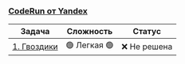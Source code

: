 ### [CodeRun от Yandex](https://coderun.yandex.ru/)

| Задача                  | Сложность    | Статус       |
| ----------------------- | ------------ | ------------ |
| [1. Гвоздики](./Task1/) | 🟢 Легкая 🟢 | ❌ Не решена |

<!-- ✅ 🟡 🔴 -->
